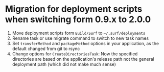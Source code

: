 # Migration for deployment scripts when switching form 0.9.x to 2.0.0

1. Move deployment scripts form `Build/Surf` to `~/.surf/deployments`
1. Rename task or use migrate command to switch to new task names
1. Set `transferMethod` and `packageMethod` options in your application, as the default changed from git to rsync 
1. Change options for `CreateDirectoriesTask`: Now the specified directories are based on the application's release path not the general deployment path (which did not make much sense)
